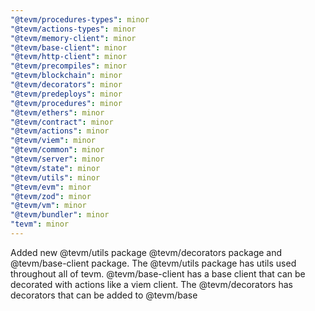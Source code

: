 ```yaml
---
"@tevm/procedures-types": minor
"@tevm/actions-types": minor
"@tevm/memory-client": minor
"@tevm/base-client": minor
"@tevm/http-client": minor
"@tevm/precompiles": minor
"@tevm/blockchain": minor
"@tevm/decorators": minor
"@tevm/predeploys": minor
"@tevm/procedures": minor
"@tevm/ethers": minor
"@tevm/contract": minor
"@tevm/actions": minor
"@tevm/viem": minor
"@tevm/common": minor
"@tevm/server": minor
"@tevm/state": minor
"@tevm/utils": minor
"@tevm/evm": minor
"@tevm/zod": minor
"@tevm/vm": minor
"@tevm/bundler": minor
"tevm": minor
---
```


Added new @tevm/utils package @tevm/decorators package and @tevm/base-client package. The @tevm/utils package has utils used throughout all of tevm. @tevm/base-client has a base client that can be decorated with actions like a viem client. The @tevm/decorators has decorators that can be added to @tevm/base
